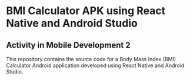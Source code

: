 # BMI Calculator APK using React Native and Android Studio

## Activity in Mobile Development 2

This repository contains the source code for a Body Mass Index (BMI) Calculator Android application developed using React Native and Android Studio.